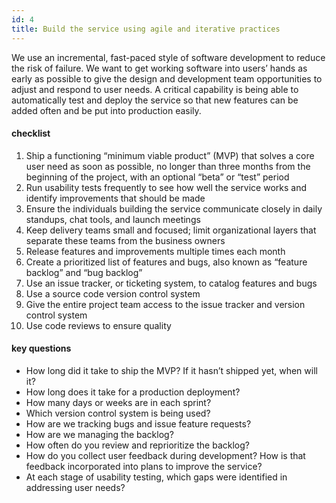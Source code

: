 ```yaml
---
id: 4
title: Build the service using agile and iterative practices
---
```


We use an incremental, fast-paced style of software development to reduce the risk of failure. We want to get working software into users’ hands as early as possible to give the design and development team opportunities to adjust and respond to user needs. A critical capability is being able to automatically test and deploy the service so that new features can be added often and be put into production easily.

#### checklist
1. Ship a functioning “minimum viable product” (MVP) that solves a core user need as soon as possible, no longer than three months from the beginning of the project, with an optional “beta” or “test” period
2. Run usability tests frequently to see how well the service works and identify improvements that should be made
3. Ensure the individuals building the service communicate closely in daily standups, chat tools, and launch meetings
4. Keep delivery teams small and focused; limit organizational layers that separate these teams from the business owners
5. Release features and improvements multiple times each month
6. Create a prioritized list of features and bugs, also known as “feature backlog” and “bug backlog”
7. Use an issue tracker, or ticketing system, to catalog features and bugs
8. Use a source code version control system
9. Give the entire project team access to the issue tracker and version control system
10. Use code reviews to ensure quality


#### key questions
- How long did it take to ship the MVP? If it hasn’t shipped yet, when will it?
- How long does it take for a production deployment?
- How many days or weeks are in each sprint?
- Which version control system is being used?
- How are we tracking bugs and issue feature requests?
- How are we managing the backlog?
- How often do you review and reprioritize the backlog?
- How do you collect user feedback during development? How is that feedback incorporated into plans to improve the service?
- At each stage of usability testing, which gaps were identified in addressing user needs?
